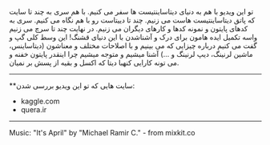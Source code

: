 تو این ویدیو با هم به دنیای دیتاساینتیست ها سفر می کنیم. با هم سری به چند تا سایت که پاتق دیتاساینتیست هاست می زنیم. چند تا دییتاست رو با هم نگاه می کنیم. سری به کدهای پایتون و نمونه کدها و کارهای دیگران می زنیم. در نهایت چند تا سرچ می زنیم واسه تکمیل ایده هامون برای درک و آشناشدن با این دنیای قشنگ!
این وسط کلی گپ و گفت می کنیم درباره چیزایی که می بینیم و با اصلاحات مختلف و معناشون (دیتاساینس، ماشین لرنینگ، دیپ لرنینگ و ...) آشنا میشیم و متوجه میشیم چرا اینقدر پایتون خفنه و می تونه کارایی کنهبا دیتا که اکسل و بقیه از پسش بر نمیان.

***

**سایت هایی که تو این ویدیو بررسی شدن:
* kaggle.com
* quera.ir

***

Music: "It's April" by "Michael Ramir C." - from mixkit.co
